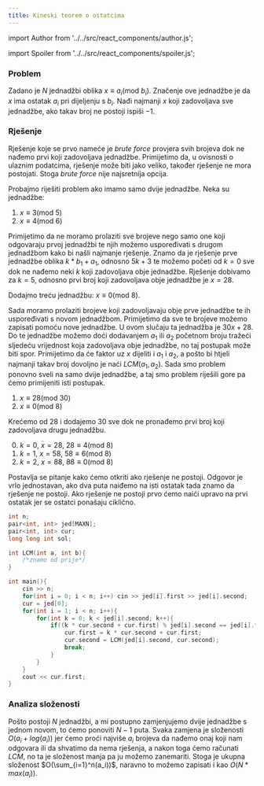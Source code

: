```yaml
---
title: Kineski teorem o ostatcima
---
```


import Author from '../../src/react_components/author.js';

import Spoiler from '../../src/react_components/spoiler.js';

<Author authorName='Karlo Franić' githubUsername='kfranic1'/>

### Problem

Zadano je $N$ jednadžbi oblika $x \equiv a_i(\textrm{mod}\ b_i)$. Značenje ove jednadžbe je da $x$ ima ostatak $a_i$ pri dijeljenju s $b_i$. Nađi najmanji $x$ koji zadovoljava sve jednadžbe, ako takav broj ne postoji ispiši $-1$.

### Rješenje

Rješenje koje se prvo nameće je *brute force* provjera svih brojeva dok ne nađemo prvi koji zadovoljava jednadžbe. Primijetimo da, u ovisnosti o ulaznim podatcima, rješenje može biti jako veliko, također rješenje ne mora postojati. Stoga *brute force* nije najsretnija opcija.

Probajmo riješiti problem ako imamo samo dvije jednadžbe. Neka su jednadžbe:
1. $x \equiv 3(\textrm{mod}\ 5)$
2. $x \equiv 4(\textrm{mod}\ 6)$

Primijetimo da ne moramo prolaziti sve brojeve nego samo one koji odgovaraju prvoj jednadžbi te njih možemo uspoređivati s drugom jednadžbom kako bi našli najmanje rješenje. Znamo da je rješenje prve jednadžbe oblika $k * b_1 + a_1$, odnosno $5k + 3$ te možemo početi od $k = 0$ sve dok ne nađemo neki $k$ koji zadovoljava obje jednadžbe. Rješenje dobivamo za $k = 5$, odnosno prvi broj koji zadovoljava obje jednadžbe je $x = 28$. 

Dodajmo treću jednadžbu: $x \equiv 0(\textrm{mod}\ 8)$.

Sada moramo prolaziti brojeve koji zadovoljavaju obje prve jednadžbe te ih uspoređivati s novom jednadžbom. Primijetimo da sve te brojeve možemo zapisati pomoću nove jednadžbe. U ovom slučaju ta jednadžba je $30x + 28$. Do te jednadžbe možemo doći dodavanjem $a_1$ ili $a_2$ početnom broju tražeći sljedeću vrijednost koja zadovoljava obje jednadžbe, no taj postupak može biti spor. Primijetimo da će faktor uz $x$ dijeliti i $a_1$ i $a_2$, a pošto bi htjeli najmanji takav broj dovoljno je naći $LCM(a_1, a_2)$. Sada smo problem ponovno sveli na samo dvije jednadžbe, a taj smo problem riješili gore pa ćemo primijeniti isti postupak.

1. $x \equiv 28(\textrm{mod}\ 30)$
2. $x \equiv 0(\textrm{mod}\ 8)$

Krećemo od $28$ i dodajemo 30 sve dok ne pronađemo prvi broj koji zadovoljava drugu jednadžbu.

0. $k = 0$, $x = 28$, $28 \equiv 4(\textrm{mod}\ 8)$
1. $k = 1$, $x = 58$, $58 \equiv 6(\textrm{mod}\ 8)$
2. $k = 2$, $x = 88$, $88 \equiv 0(\textrm{mod}\ 8)$

Postavlja se pitanje kako ćemo otkriti ako rješenje ne postoji. Odgovor je vrlo jednostavan, ako dva puta naiđemo na isti ostatak tada znamo da rješenje ne postoji. Ako rješenje ne postoji prvo ćemo naići upravo na prvi ostatak jer se ostatci ponašaju ciklično.

```cpp
int n;
pair<int, int> jed[MAXN];
pair<int, int> cur;
long long int sol;

int LCM(int a, int b){
    /*znamo od prije*/
}

int main(){
    cin >> n;
    for(int i = 0; i < n; i++) cin >> jed[i].first >> jed[i].second;
    cur = jed[0];
    for(int i = 1; i < n; i++){
        for(int k = 0; k < jed[i].second; k++){
            if((k * cur.second + cur.first) % jed[i].second == jed[i].first){
                cur.first = k * cur.second + cur.first;
                cur.second = LCM(jed[i].second, cur.second);
                break;
            }
        }
    }
    cout << cur.first;
}
```

### Analiza složenosti

Pošto postoji $N$ jednadžbi, a mi postupno zamjenjujemo dvije jednadžbe s jednom novom, to ćemo ponoviti $N - 1$ puta. Svaka zamjena je složenosti $O(a_i + log(a_i))$ jer ćemo proći najviše $a_i$ brojeva da nađemo onaj koji nam odgovara ili da shvatimo da nema rješenja, a nakon toga ćemo računati $LCM$, no ta je složenost manja pa ju možemo zanemariti. Stoga je ukupna složenost $O(\sum_{i=1}^n(a_i))$, naravno to možemo zapisati i kao $O(N * max(a_i))$.